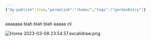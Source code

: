 ```yaml
---
{"dg-publish":true,"permalink":"/home/","tags":["gardenEntry"]}
---
```



aaaaaaa
blah blah blah
aaaaa
cli


![Home 2023-03-08 23.54.57.excalidraw.png](/img/user/Excalidraw/Home%202023-03-08%2023.54.57.excalidraw.png)